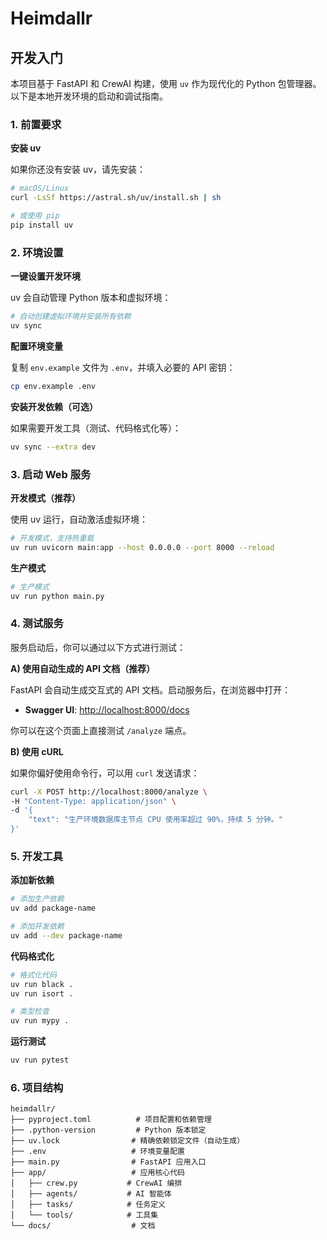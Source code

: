 # Heimdallr

## 开发入门

本项目基于 FastAPI 和 CrewAI 构建，使用 `uv` 作为现代化的 Python 包管理器。以下是本地开发环境的启动和调试指南。

### 1. 前置要求

**安装 uv**

如果你还没有安装 uv，请先安装：

```bash
# macOS/Linux
curl -LsSf https://astral.sh/uv/install.sh | sh

# 或使用 pip
pip install uv
```

### 2. 环境设置

**一键设置开发环境**

uv 会自动管理 Python 版本和虚拟环境：

```bash
# 自动创建虚拟环境并安装所有依赖
uv sync
```

**配置环境变量**

复制 `env.example` 文件为 `.env`，并填入必要的 API 密钥：

```bash
cp env.example .env
```

**安装开发依赖（可选）**

如果需要开发工具（测试、代码格式化等）：

```bash
uv sync --extra dev
```

### 3. 启动 Web 服务

**开发模式（推荐）**

使用 uv 运行，自动激活虚拟环境：

```bash
# 开发模式，支持热重载
uv run uvicorn main:app --host 0.0.0.0 --port 8000 --reload
```

**生产模式**

```bash
# 生产模式
uv run python main.py
```

### 4. 测试服务

服务启动后，你可以通过以下方式进行测试：

**A) 使用自动生成的 API 文档（推荐）**

FastAPI 会自动生成交互式的 API 文档。启动服务后，在浏览器中打开：

- **Swagger UI**: [http://localhost:8000/docs](http://localhost:8000/docs)

你可以在这个页面上直接测试 `/analyze` 端点。

**B) 使用 cURL**

如果你偏好使用命令行，可以用 `curl` 发送请求：

```bash
curl -X POST http://localhost:8000/analyze \
-H "Content-Type: application/json" \
-d '{
    "text": "生产环境数据库主节点 CPU 使用率超过 90%，持续 5 分钟。"
}'
```

### 5. 开发工具

**添加新依赖**

```bash
# 添加生产依赖
uv add package-name

# 添加开发依赖
uv add --dev package-name
```

**代码格式化**

```bash
# 格式化代码
uv run black .
uv run isort .

# 类型检查
uv run mypy .
```

**运行测试**

```bash
uv run pytest
```

### 6. 项目结构

```
heimdallr/
├── pyproject.toml          # 项目配置和依赖管理
├── .python-version         # Python 版本锁定
├── uv.lock                # 精确依赖锁定文件（自动生成）
├── .env                   # 环境变量配置
├── main.py                # FastAPI 应用入口
├── app/                   # 应用核心代码
│   ├── crew.py           # CrewAI 编排
│   ├── agents/           # AI 智能体
│   ├── tasks/            # 任务定义
│   └── tools/            # 工具集
└── docs/                  # 文档
```
